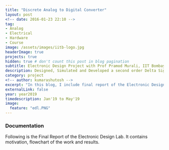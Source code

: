```yaml
---
title: "Discrete Analog to Digital Converter"
layout: post
<!-- date: 2016-01-23 22:10 -->
tag:
- Analog
- Electrical
- Hardware
- Course
image: /assets/images/iitb-logo.jpg
headerImage: true
projects: true
hidden: true # don't count this post in blog pagination
subtitle: Electronic Design Project with Prof Pramod Murali, IIT Bombay
description: Designed, Simulated and Developed a second order Delta Sigma Converter to convert analog audio signals to high resolution digital signal. Also performed filtering followed by reconstruction to obtain back the audio signal thus verifying the performance.
category: project
<!-- author: kumarashutosh -->
excerpt: "In this blog, I include final report of the Electronic Design Lab (EDL) project done under the guidance of Prof. Pramod Murali. The report contains all the relevant details including circuit diagram, results, flowcharts."
externalLink: false
year: year2019
timedescription: Jan'19 to May'19
image:
  feature: "edl.PNG"
---
```


### Documentation

Following is the Final Report of the Electronic Design Lab. It contains motivation, flowchart of the work and results.

<object width="850" height="1200" data="/assets/docs/EDL_Final.pdf">
</object>
